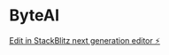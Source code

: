 # ByteAI

[Edit in StackBlitz next generation editor ⚡️](https://stackblitz.com/~/github.com/lorddannykay/ByteAI)